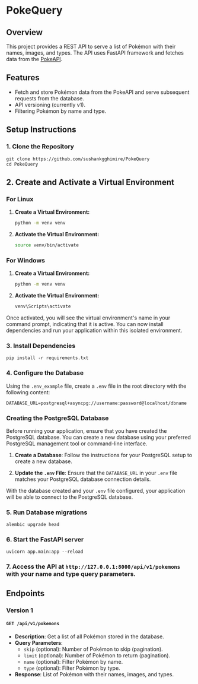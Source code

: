 # PokeQuery

## Overview

This project provides a REST API to serve a list of Pokémon with their names, images, and types. The API uses FastAPI framework and fetches data from the [PokeAPI](https://pokeapi.co/).

## Features

- Fetch and store Pokémon data from the PokeAPI and serve subsequent requests from the database.
- API versioning (currently v1).
- Filtering Pokémon by name and type.

## Setup Instructions

### 1. Clone the Repository

```
git clone https://github.com/sushankgghimire/PokeQuery
cd PokeQuery
```
## 2. Create and Activate a Virtual Environment

### For Linux

1. **Create a Virtual Environment:**

    ```bash
    python -m venv venv
    ```

2. **Activate the Virtual Environment:**

    ```bash
    source venv/bin/activate
    ```

### For Windows

1. **Create a Virtual Environment:**

    ```cmd
    python -m venv venv
    ```

2. **Activate the Virtual Environment:**

    ```cmd
    venv\Scripts\activate
    ```

Once activated, you will see the virtual environment's name in your command prompt, indicating that it is active. You can now install dependencies and run your application within this isolated environment.
### 3. Install Dependencies
```
pip install -r requirements.txt
```
### 4. Configure the Database
Using the `.env_example` file, create a `.env` file in the root directory with the following content:
```
DATABASE_URL=postgresql+asyncpg://username:password@localhost/dbname
```

### Creating the PostgreSQL Database

Before running your application, ensure that you have created the PostgreSQL database. You can create a new database using your preferred PostgreSQL management tool or command-line interface. 

1. **Create a Database**: Follow the instructions for your PostgreSQL setup to create a new database.

2. **Update the `.env` File**: Ensure that the `DATABASE_URL` in your `.env` file matches your PostgreSQL database connection details.

With the database created and your `.env` file configured, your application will be able to connect to the PostgreSQL database.



### 5. Run Database migrations
```
alembic upgrade head
```

### 6. Start the FastAPI server
```
uvicorn app.main:app --reload
```
### 7. Access the API at `http://127.0.0.1:8000/api/v1/pokemons` with your name and type query parameters.

## Endpoints

### Version 1

#### `GET /api/v1/pokemons`

- **Description**: Get a list of all Pokémon stored in the database.
- **Query Parameters**:
  - `skip` (optional): Number of Pokémon to skip (pagination).
  - `limit` (optional): Number of Pokémon to return (pagination).
  - `name` (optional): Filter Pokémon by name.
  - `type` (optional): Filter Pokémon by type.
- **Response**: List of Pokémon with their names, images, and types.



